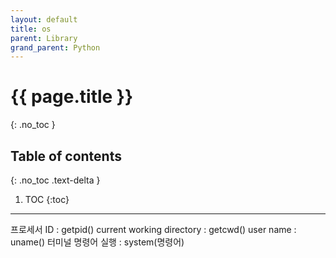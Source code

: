 ```yaml
---
layout: default
title: os
parent: Library
grand_parent: Python
---
```


# {{ page.title }}
{: .no_toc }

## Table of contents
{: .no_toc .text-delta }

1. TOC
{:toc}

---
프로세서 ID : getpid()
current working directory : getcwd()
user name : uname()
터미널 명령어 실행 : system(명령어)

